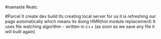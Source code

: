 #namaste Reatc

#Parcel
It create dev build
Its creating local server for us
it is refreshing our page automatically which means its doing  HMR(hot module replacement)
It uses file watching algorithm - written in c++ (as soon as we save any file it will built again)